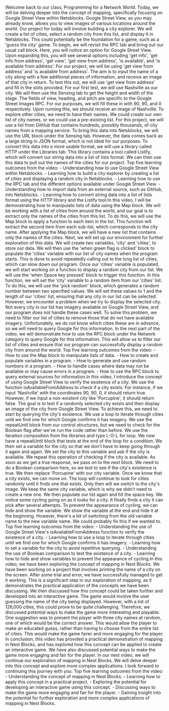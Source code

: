 Welcome back to our class, Programming for a Network World. Today, we will be delving deeper into the concept of mapping, specifically focusing on Google Street View within Netsblocks. Google Street View, as you may already know, allows you to view images of various locations around the world. Our project for today will involve building a city explorer. We will create a list of cities, select a random city from this list, and display it in Netsblocks. This could potentially be the foundation for a game, such as a 'guess the city' game. To begin, we will revisit the RPC tab and bring out our usual call block. Here, you will notice an option for Google Street View. Upon expanding this, you will see several options including 'get info', 'get info from address', 'get view', 'get view from address', 'is available', and 'is available from address'. For our project, we will be using 'get view from address' and 'is available from address'. The aim is to input the name of a city along with a few additional pieces of information, and receive an image of that city in return. To test this out, we will use 'get view from address' and fill in the slots provided. For our first test, we will use Nashville as our city. We will then use the Sensing tab to get the height and width of the stage. The fields of view, heading, and pitch are specific to the Google Street Images RPC. For our purposes, we will fill these in with 90, 90, and 0 respectively. Upon running this, we should receive an image of Nashville. To explore other cities, we need to have their names. We could create our own list of city names, or we could use a pre-existing list. For this project, we will use a list from GitHub that contains hundreds, possibly thousands, of city names from a mapping service. To bring this data into Netsblocks, we will use the URL block under the Sensing tab. However, the data comes back as a large string in JSON format, which is not ideal for our purposes. To convert this data into a more usable format, we will use a library called HTTP under the Libraries tab. This library contains a tool called Listify, which will convert our string data into a list of lists format. We can then use this data to pull out the names of the cities for our project. Top five learning outcomes from the video: - Understanding how to use Google Street View within Netsblocks. - Learning how to build a city explorer by creating a list of cities and displaying a random city in Netsblocks. - Learning how to use the RPC tab and the different options available under Google Street View. - Understanding how to import data from an external source, such as GitHub, into Netsblocks. - Learning how to convert string data into a list of lists format using the HTTP library and the Listify tool.In this video, I will be demonstrating how to manipulate lists of data using the Map block. We will be working with a list of cities from around the world, and our goal is to extract only the names of the cities from this list. To do this, we will use the Map block to apply a function to each item in the list. This function will extract the second item from each sub-list, which corresponds to the city name. After applying the Map block, we will have a new list that contains only the names of the cities. Next, we will set up our environment for further exploration of this data. We will create two variables, 'city' and 'cities', to store our data. We will then use the 'when green flag is clicked' block to populate the 'cities' variable with our list of city names when the program starts. This is done to avoid repeatedly calling out to the long list of cities, which can slow down our program. Once our 'cities' variable is populated, we will start working on a function to display a random city from our list. We will use the 'when Space key pressed' block to trigger this function. In this function, we will set the 'city' variable to a random item from our 'cities' list. To do this, we will use the 'pick random' block, which generates a random number between two specified values. We will set these values to 1 and the length of our 'cities' list, ensuring that any city in our list can be selected. However, we encounter a problem when we try to display the selected city. Not every city in our list has imagery available on Google Street View, and our program does not handle these cases well. To solve this problem, we need to filter our list of cities to remove those that do not have available imagery. Unfortunately, we do not know which cities these are in advance, so we will need to query Google for this information. In the next part of the video, we will demonstrate how to use the RPC block under the Network category to query Google for this information. This will allow us to filter our list of cities and ensure that our program can successfully display a random city from around the world. Top five learning outcomes from the video: - How to use the Map block to manipulate lists of data. - How to create and populate variables in a program. - How to generate and use random numbers in a program. - How to handle cases where data may not be available or may cause errors in a program. - How to use the RPC block to query external sources for information.In this video, I introduce the concept of using Google Street View to verify the existence of a city. We use the function isAvailableFromAddress to check if a city exists. For instance, if we input 'Nashville' with the coordinates 90, 90, 0, it should return true. However, if we input a non-existent city like 'Porcupine', it should return false. The goal is to test if a randomly selected city exists and then display an image of the city from Google Street View. To achieve this, we need to start by querying the city's existence. We use a loop to iterate through cities until we find one for which Google confirms it has imagery. We use the repeatUntil block from our control structures, but we need to check for the Boolean flag after we've run the code rather than before. We use the iteration composition from the libraries and type L-O-L for loop. We now have a repeatUntil block that tests at the end of the loop for a condition. We then set a variable for the city so that we don't have to keep going through it again and again. We set the city to this variable and ask if the city is available. We repeat this operation of checking if the city is available. As soon as we get a true response, we pass on to the next block. We need to do a Boolean comparison here, so we test to see if the city's existence is true. We then replace 'Porcupine' with our city variable. Once we know that a city exists, we can move on. The loop will continue to look for cities randomly until it finds one that exists. Only then will we switch to the city's image. We keep the same city variable, which is why we didn't need to create a new one. We then populate our list again and hit the space key. We notice some cycling going on as it looks for a city. It finally finds a city it can pick after several attempts. To prevent the appearance of cycling, we can hide and show the variable. We show the variable at the end and hide it at the beginning. However, there's a bit of switching from the old variable name to the new variable name. We could probably fix this if we wanted to. Top five learning outcomes from the video: - Understanding the use of Google Street View's isAvailableFromAddress function to verify the existence of a city. - Learning how to use a loop to iterate through cities until we find one for which Google confirms it has imagery. - Learning how to set a variable for the city to avoid repetitive querying. - Understanding the use of Boolean comparison to test the existence of a city. - Learning how to hide and show variables to prevent the appearance of cycling.In this video, we have been exploring the concept of mapping in Nest Blocks. We have been working on a project that involves printing the name of a city on the screen. After some trial and error, we have successfully managed to get it working. This is a significant step in our exploration of mapping, as it demonstrates the practical application of the concepts we have been discussing. We then discussed how this concept could be taken further and developed into an interactive game. The game would involve the user guessing the name of the city being displayed. However, with a list of 126,000 cities, this could prove to be quite challenging. Therefore, we discussed potential ways to make the game more interesting and playable. One suggestion was to present the player with three city names at random, one of which would be the correct answer. This would allow the player to make an educated guess, rather than having to choose from the entire list of cities. This would make the game fairer and more engaging for the player. In conclusion, this video has provided a practical demonstration of mapping in Nest Blocks, and has explored how this concept can be applied to create an interactive game. We have also discussed potential ways to make the game more engaging and fair for the player. In our next video, we will continue our exploration of mapping in Nest Blocks. We will delve deeper into this concept and explore more complex applications. I look forward to continuing this journey with you. Top five learning outcomes from the video: - Understanding the concept of mapping in Nest Blocks. - Learning how to apply this concept in a practical project. - Exploring the potential for developing an interactive game using this concept. - Discussing ways to make the game more engaging and fair for the player. - Gaining insight into the potential for further exploration and more complex applications of mapping in Nest Blocks.
